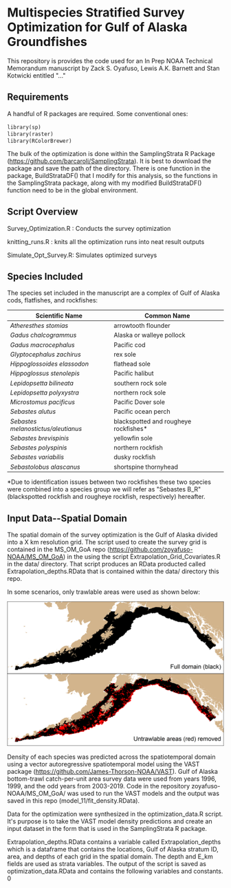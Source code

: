 # Multispecies Stratified Survey Optimization for Gulf of Alaska Groundfishes
 
This repository is provides the code used for an In Prep NOAA Technical 
Memorandum manuscript by Zack S. Oyafuso, Lewis A.K. Barnett and Stan Kotwicki 
entitled "..." 

## Requirements

A handful of R packages are required. Some conventional ones:

```
library(sp)
library(raster)
library(RColorBrewer)
```

The bulk of the optimization is done within the SamplingStrata R Package (https://github.com/barcaroli/SamplingStrata). It is best to download the package and save the path of the directory. There is one function in the package, BuildStrataDF() that I modify for this analysis, so the functions in the SamplingStrata package, along with my modified BuildStrataDF() function need to be in the global environment. 

## Script Overview

Survey_Optimization.R : Conducts the survey optimization

knitting_runs.R : knits all the optimization runs into neat result outputs

Simulate_Opt_Survey.R: Simulates optimized surveys

## Species Included

The species set included in the manuscript are a complex of Gulf of Alaska
cods, flatfishes, and rockfishes:

| Scientific Name                     | Common Name                           |
|-------------------------------------|---------------------------------------|
| *Atheresthes stomias*               | arrowtooth flounder                   |
| *Gadus chalcogrammus*               | Alaska or walleye pollock             |
| *Gadus macrocephalus*               | Pacific cod                           |
| *Glyptocephalus zachirus*           | rex sole                              |
| *Hippoglossoides elassodon*         | flathead sole                         |
| *Hippoglossus stenolepis*           | Pacific halibut                       |
| *Lepidopsetta bilineata*            | southern rock sole                    |
| *Lepidopsetta polyxystra*           | northern rock sole                    |
| *Microstomus pacificus*             | Pacific Dover sole                    |
| *Sebastes alutus*                   | Pacific ocean perch                   |
| *Sebastes melanostictus/aleutianus* | blackspotted and rougheye rockfishes* |
| *Sebastes brevispinis*              | yellowfin sole                        |
| *Sebastes polyspinis*               | northern rockfish                     |
| *Sebastes variabilis*               | dusky rockfish                        |
| *Sebastolobus alascanus*            | shortspine thornyhead                 |

*Due to identification issues between two rockfishes these two species were 
combined into a species group we will refer as "Sebastes B_R" (blackspotted 
rockfish and rougheye rockfish, respectively) hereafter. 

## Input Data--Spatial Domain

The spatial domain of the survey optimization is the Gulf of Alaska 
divided into a X km resolution grid. The script used to create the survey grid
is contained in the MS_OM_GoA repo (https://github.com/zoyafuso-NOAA/MS_OM_GoA) 
in the using the script Extrapolation_Grid_Covariates.R in the data/ directory. 
That script produces an RData producted called Extrapolation_depths.RData that 
is contained within the data/ directory this repo.

In some scenarios, only trawlable areas were used as shown below:

![](graphics/domain.png)


Density of each species was predicted across the spatiotemporal domain using a 
vector autoregressive spatiotemporal model using the VAST package
(https://github.com/James-Thorson-NOAA/VAST). Gulf of Alaska bottom-trawl 
catch-per-unit area survey data were used from years 1996, 1999, and the odd
years from 2003-2019. Code in the repository zoyafuso-NOAA/MS_OM_GoA/ was used
to run the VAST models and the output was saved in this repo 
(model_11/fit_density.RData). 

Data for the optimization were synthesized in the optimization_data.R script. 
It's purpose is to take the VAST model density predictions and create an input 
dataset in the form that is used in the SamplingStrata R package. 

Extrapolation_depths.RData contains a variable called Extrapolation_depths 
which is a dataframe that contains the locations, Gulf of Alaska stratum ID,
area, and depths of each grid in the spatial domain. The depth and E_km fields
are used as strata variables. The output of the script is saved as 
optimization_data.RData and contains the following variables and constants. 
0